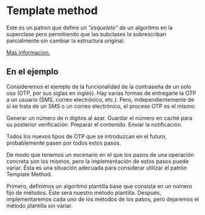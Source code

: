 # Template method

Este es un patron que define un _"esqueleto"_ de un algoritmo en la superclase pero permitiendo que las subclases lo sobrescriban
parcialmente sin cambiar la estructura original.

[Mas informacion.](https://refactoring.guru/es/design-patterns/template-method)

## En el ejemplo

Consideremos el ejemplo de la funcionalidad de la contraseña de un solo uso (OTP, por sus siglas en inglés).
Hay varias formas de entregarle la OTP a un usuario (SMS, correo electrónico, etc.). Pero, independientemente de si se
trata de un SMS o un correo electrónico, el proceso OTP es el mismo:

Generar un número de n dígitos al azar.
Guardar el número en caché para su posterior verificación.
Preparar el contenido.
Enviar la notificación.

Todos los nuevos tipos de OTP que se introduzcan en el futuro, probablemente pasen por todos estos pasos.

De modo que tenemos un escenario en el que los pasos de una operación concreta son los mismos, pero la implementación de
estos pasos puede variar. Ésta es una situación adecuada para considerar utilizar el patrón Template Method.

Primero, definimos un algoritmo plantilla base que consista en un número fijo de métodos. Éste será nuestro método
plantilla. Después, implementaremos cada uno de los métodos de los pasos, pero dejaremos el método plantilla sin variar.
